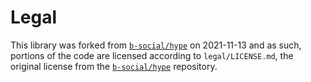 # Legal

This library was forked from 
[`b-social/hype`](https://github.com/b-social/hype) on 2021-11-13 and as such, 
portions of the code are licensed according to `legal/LICENSE.md`, the original 
license from the [`b-social/hype`](https://github.com/b-social/hype) repository.
